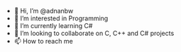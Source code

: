 - 👋 Hi, I’m @adnanbw
- 👀 I’m interested in Programming
- 🌱 I’m currently learning C#
- 💞️ I’m looking to collaborate on C, C++ and C# projects
- 📫 How to reach me 

<!---
adnanbw/adnanbw is a ✨ special ✨ repository because its `README.md` (this file) appears on your GitHub profile.
You can click the Preview link to take a look at your changes.
--->
